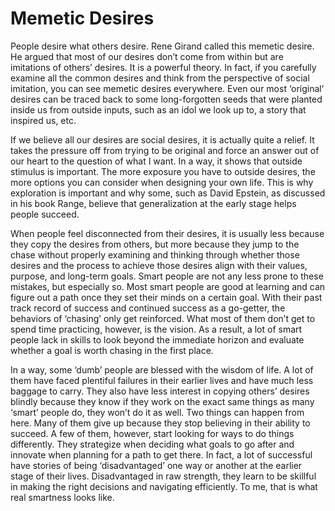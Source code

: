 # Memetic Desires

People desire what others desire. Rene Girand called this memetic desire. He argued that most of our desires don’t come from within but are imitations of others’ desires.
It is a powerful theory. In fact, if you carefully examine all the common desires and think from the perspective of social imitation, you can see memetic desires everywhere. Even our most ‘original’ desires can be traced back to some long-forgotten seeds that were planted inside us from outside inputs, such as an idol we look up to, a story that inspired us, etc.

If we believe all our desires are social desires, it is actually quite a relief. It takes the pressure off from trying to be original and force an answer out of our heart to the question of what I want. In a way, it shows that outside stimulus is important. The more exposure you have to outside desires, the more options you can consider when designing your own life. This is why exploration is important and why some, such as David Epstein, as discussed in his book Range, believe that generalization at the early stage helps people succeed. 

When people feel disconnected from their desires, it is usually less because they copy the desires from others, but more because they jump to the chase without properly examining and thinking through whether those desires and the process to achieve those desires align with their values, purpose, and long-term goals. Smart people are not any less prone to these mistakes, but especially so. Most smart people are good at learning and can figure out a path once they set their minds on a certain goal. With their past track record of success and continued success as a go-getter, the behaviors of ‘chasing’ only get reinforced. What most of them don’t get to spend time practicing, however, is the vision. As a result, a lot of smart people lack in skills to look beyond the immediate horizon and evaluate whether a goal is worth chasing in the first place.

In a way, some ‘dumb’ people are blessed with the wisdom of life. A lot of them have faced plentiful failures in their earlier lives and have much less baggage to carry. They also have less interest in copying others’ desires blindly because they know if they work on the exact same things as many ‘smart’ people do, they won’t do it as well. Two things can happen from here. Many of them give up because they stop believing in their ability to succeed. A few of them, however, start looking for ways to do things differently. They strategize when deciding what goals to go after and innovate when planning for a path to get there. In fact, a lot of successful have stories of being ‘disadvantaged’ one way or another at the earlier stage of their lives. Disadvantaged in raw strength, they learn to be skillful in making the right decisions and navigating efficiently. To me, that is what real smartness looks like.

